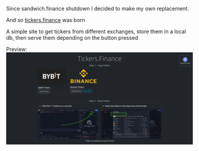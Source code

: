 Since sandwich.finance shutdown I decided to make my own replacement.

And so <a href="https://tickers.finance" target="_blank">tickers.finance</a> was born

A simple site to get tickers from different exchanges, store them in a local db, then serve them depending on the button pressed

Preview:
![preview.png](https://github.com/seabee33/tickers.finance/blob/main/preview.png)
